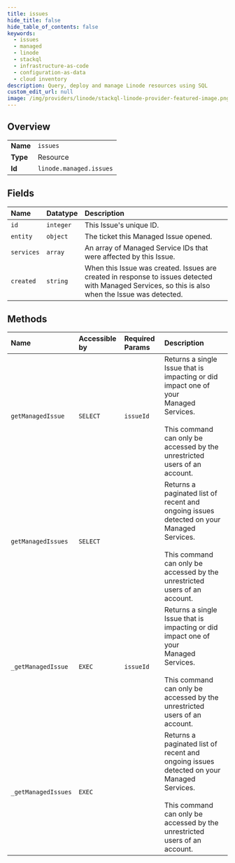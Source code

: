 ```yaml
---
title: issues
hide_title: false
hide_table_of_contents: false
keywords:
  - issues
  - managed
  - linode    
  - stackql
  - infrastructure-as-code
  - configuration-as-data
  - cloud inventory
description: Query, deploy and manage Linode resources using SQL
custom_edit_url: null
image: /img/providers/linode/stackql-linode-provider-featured-image.png
---
```

  
    

## Overview
<table><tbody>
<tr><td><b>Name</b></td><td><code>issues</code></td></tr>
<tr><td><b>Type</b></td><td>Resource</td></tr>
<tr><td><b>Id</b></td><td><code>linode.managed.issues</code></td></tr>
</tbody></table>

## Fields
| Name | Datatype | Description |
|:-----|:---------|:------------|
| `id` | `integer` | This Issue's unique ID.<br /> |
| `entity` | `object` | The ticket this Managed Issue opened.<br /> |
| `services` | `array` | An array of Managed Service IDs that were affected by this Issue.<br /> |
| `created` | `string` | When this Issue was created. Issues are created in response to issues detected with Managed Services, so this is also when the Issue was detected.<br /> |
## Methods
| Name | Accessible by | Required Params | Description |
|:-----|:--------------|:----------------|:------------|
| `getManagedIssue` | `SELECT` | `issueId` | Returns a single Issue that is impacting or did impact one of your<br />Managed Services.<br /><br />This command can only be accessed by the unrestricted users of an account.<br /> |
| `getManagedIssues` | `SELECT` |  | Returns a paginated list of recent and ongoing issues detected on your<br />Managed Services.<br /><br />This command can only be accessed by the unrestricted users of an account.<br /> |
| `_getManagedIssue` | `EXEC` | `issueId` | Returns a single Issue that is impacting or did impact one of your<br />Managed Services.<br /><br />This command can only be accessed by the unrestricted users of an account.<br /> |
| `_getManagedIssues` | `EXEC` |  | Returns a paginated list of recent and ongoing issues detected on your<br />Managed Services.<br /><br />This command can only be accessed by the unrestricted users of an account.<br /> |
